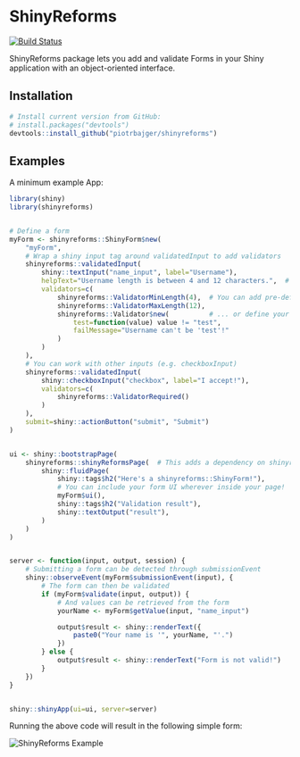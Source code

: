 # ShinyReforms
[![Build Status](https://travis-ci.com/piotrbajger/shinyreforms.svg?token=f2fdroCWHHtzKnXccRgX&branch=master)](https://travis-ci.com/piotrbajger/shinyreforms)

ShinyReforms package lets you add and validate Forms in your
Shiny application with an object-oriented interface.

## Installation

```r
# Install current version from GitHub:
# install.packages("devtools")
devtools::install_github("piotrbajger/shinyreforms")
```

## Examples

A minimum example App:

```r
library(shiny)
library(shinyreforms)


# Define a form
myForm <- shinyreforms::ShinyForm$new(
    "myForm", 
    # Wrap a shiny input tag around validatedInput to add validators
    shinyreforms::validatedInput(
        shiny::textInput("name_input", label="Username"),
        helpText="Username length is between 4 and 12 characters.",  # Include a tooltip
        validators=c(
            shinyreforms::ValidatorMinLength(4),  # You can add pre-defined validators...
            shinyreforms::ValidatorMaxLength(12),
            shinyreforms::Validator$new(          # ... or define your own
                test=function(value) value != "test",
                failMessage="Username can't be 'test'!"
            )
        )
    ),
    # You can work with other inputs (e.g. checkboxInput)
    shinyreforms::validatedInput(
        shiny::checkboxInput("checkbox", label="I accept!"),
        validators=c(
            shinyreforms::ValidatorRequired()
        )
    ),
    submit=shiny::actionButton("submit", "Submit")
)


ui <- shiny::bootstrapPage(
    shinyreforms::shinyReformsPage(  # This adds a dependency on shinyreforms .css
        shiny::fluidPage(
            shiny::tags$h2("Here's a shinyreforms::ShinyForm!"),
            # You can include your form UI wherever inside your page!
            myForm$ui(),
            shiny::tags$h2("Validation result"),
            shiny::textOutput("result"),
        )
    )
)


server <- function(input, output, session) {
    # Submitting a form can be detected through submissionEvent
    shiny::observeEvent(myForm$submissionEvent(input), {
        # The form can then be validated
        if (myForm$validate(input, output)) {
            # And values can be retrieved from the form
            yourName <- myForm$getValue(input, "name_input")

            output$result <- shiny::renderText({
                paste0("Your name is '", yourName, "'.")
            })
        } else {
            output$result <- shiny::renderText("Form is not valid!")
        }
    })
}


shiny::shinyApp(ui=ui, server=server)
```

Running the above code will result in the following simple form:

![ShinyReforms Example](https://i.imgur.com/bdC7joB.png "ShinyReforms Example")
